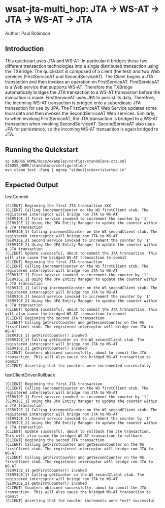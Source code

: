 wsat-jta-multi_hop: JTA -> WS-AT -> JTA -> WS-AT -> JTA
=======================================================
Author: Paul Robinson

Introduction
------------

This quickstart uses JTA and WS-AT. In particular it bridges these two different transaction technologies into a single distributed transaction using the TXBridge. The quickstart is composed of
a client (the test) and two Web services (FirstServiceAT and SecondServiceAT). The Client begins a JTA transaction and then invokes an operation on FirstServiceAT. FirstServiceAT is a Web service
that supports WS-AT. Therefore the TXBridge automatically bridges the JTA transaction to a WS-AT transaction before the invocation is made. FirstServiceAT uses JPA to persist its data.
Therefore, the incoming WS-AT transaction is bridged onto a subordinate JTA transaction for use by JPA. The FirstServiceAT Web Service updates some local data and then invokes the SecondServiceAT
Web services. Similarly, to when invoking FirstServiceAT, the JTA transaction is bridged to a WS-AT transaction when invoking SecondServiceAT. SecondServiceAT also uses JPA for persistence, so
the incoming WS-AT transaction is again bridged to JTA.

Running the Quickstart
----------------------

    cp $JBOSS_HOME/docs/examples/configs/standalone-xts.xml $JBOSS_HOME/standalone/configuration/
    mvn clean test -Parq | egrep "stdout|stderr|started in"


Expected Output
---------------

testCommit

    [CLIENT] Beginning the first JTA transaction XXX
    [CLIENT] Calling incrementCounter on the WS firstClient stub. The registered interceptor will bridge rom JTA to WS-AT
    [SERVICE_1] First service invoked to increment the counter by '1'
    [SERVICE_1] Using the JPA Entity Manager to update the counter within a JTA transaction
    [SERVICE_1] Calling incrementCounter on the WS secondClient stub. The registered interceptor will bridge rom JTA to WS-AT
    [SERVICE_2] Second service invoked to increment the counter by '1'
    [SERVICE_2] Using the JPA Entity Manager to update the counter within a JTA transaction
    [CLIENT] Update successful, about to commit the JTA transaction. This will also cause the bridged WS-AT transaction to commit
    [CLIENT] Beginning the first JTA transaction
    [CLIENT] Calling incrementCounter on the WS firstClient stub. The registered interceptor will bridge rom JTA to WS-AT
    [SERVICE_1] First service invoked to increment the counter by '1'
    [SERVICE_1] Using the JPA Entity Manager to update the counter within a JTA transaction
    [SERVICE_1] Calling incrementCounter on the WS secondClient stub. The registered interceptor will bridge rom JTA to WS-AT
    [SERVICE_2] Second service invoked to increment the counter by '1'
    [SERVICE_2] Using the JPA Entity Manager to update the counter within a JTA transaction
    [CLIENT] Update successful, about to commit the JTA transaction. This will also cause the bridged WS-AT transaction to commit
    [CLIENT] Beginning the second JTA transaction
    [CLIENT] Calling getFirstCounter and getSecondCounter on the WS firstClient stub. The registered interceptor will bridge rom JTA to WS-AT
    [SERVICE_1] getFirstCounter() invoked
    [SERVICE_1] Calling getCounter on the WS secondClient stub. The registered interceptor will bridge rom JTA to WS-AT
    [SERVICE_2] getFirstCounter() invoked
    [CLIENT] Counters obtained successfully, about to commit the JTA transaction. This will also cause the bridged WS-AT transaction to commit
    [CLIENT] Asserting that the counters were incremented successfully

testClientDrivenRollback

    [CLIENT] Beginning the first JTA transaction
    [CLIENT] Calling incrementCounter on the WS firstClient stub. The registered interceptor will bridge rom JTA to WS-AT
    [SERVICE_1] First service invoked to increment the counter by '1'
    [SERVICE_1] Using the JPA Entity Manager to update the counter within a JTA transaction
    [SERVICE_1] Calling incrementCounter on the WS secondClient stub. The registered interceptor will bridge rom JTA to WS-AT
    [SERVICE_2] Second service invoked to increment the counter by '1'
    [SERVICE_2] Using the JPA Entity Manager to update the counter within a JTA transaction
    [CLIENT] Update successful, about to rollback the JTA transaction. This will also cause the bridged WS-AT transaction to rollback
    [CLIENT] Beginning the second JTA transaction
    [CLIENT] Calling getFirstCounter and getSecondCounter on the WS firstClient stub. The registered interceptor will bridge rom JTA to WS-AT
    [CLIENT] Calling getFirstCounter and getSecondCounter on the WS firstClient stub. The registered interceptor will bridge rom JTA to WS-AT
    [SERVICE_1] getFirstCounter() invoked
    [SERVICE_1] Calling getCounter on the WS secondClient stub. The registered interceptor will bridge rom JTA to WS-AT
    [SERVICE_2] getFirstCounter() invoked
    [CLIENT] Counters obtained successfully, about to commit the JTA transaction. This will also cause the bridged WS-AT transaction to commit
    [CLIENT] Asserting that the counter increments were *not* successful

